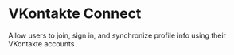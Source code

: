 VKontakte Connect
====

Allow users to join, sign in, and synchronize profile info using their VKontakte accounts